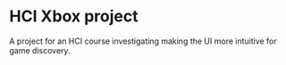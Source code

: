 # HCI Xbox project

A project for an HCI course investigating making the UI more intuitive for game discovery.


